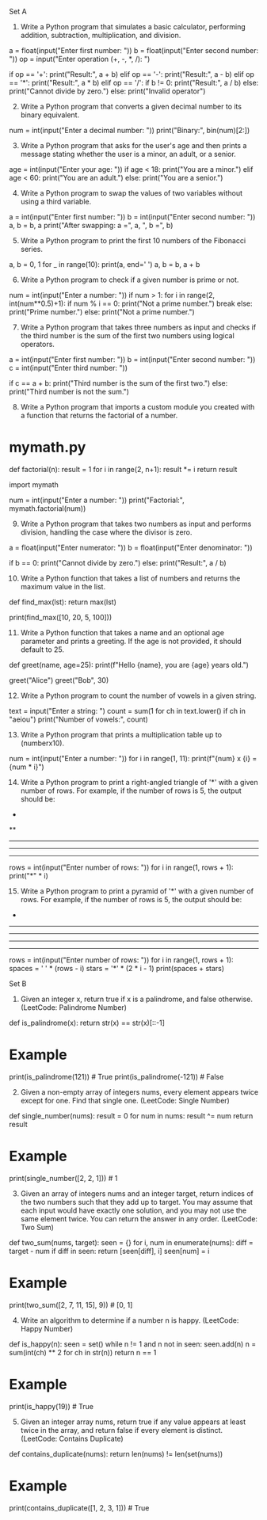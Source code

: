 Set A 

1) Write a Python program that simulates a basic calculator, performing addition, subtraction, 
multiplication, and division.
 
a = float(input("Enter first number: "))
b = float(input("Enter second number: "))
op = input("Enter operation (+, -, *, /): ")

if op == '+':
    print("Result:", a + b)
elif op == '-':
    print("Result:", a - b)
elif op == '*':
    print("Result:", a * b)
elif op == '/':
    if b != 0:
        print("Result:", a / b)
    else:
        print("Cannot divide by zero.")
else:
    print("Invalid operator")



2) Write a Python program that converts a given decimal number to its binary equivalent. 

num = int(input("Enter a decimal number: "))
print("Binary:", bin(num)[2:])



3) Write a Python program that asks for the user's age and then prints a message stating whether 
the user is a minor, an adult, or a senior. 

age = int(input("Enter your age: "))
if age < 18:
    print("You are a minor.")
elif age < 60:
    print("You are an adult.")
else:
    print("You are a senior.")



4) Write a Python program to swap the values of two variables without using a third variable. 

a = int(input("Enter first number: "))
b = int(input("Enter second number: "))
a, b = b, a
print("After swapping: a =", a, ", b =", b)



5) Write a Python program to print the first 10 numbers of the Fibonacci series. 

a, b = 0, 1
for _ in range(10):
    print(a, end=' ')
    a, b = b, a + b


6) Write a Python program to check if a given number is prime or not. 

num = int(input("Enter a number: "))
if num > 1:
    for i in range(2, int(num**0.5)+1):
        if num % i == 0:
            print("Not a prime number.")
            break
    else:
        print("Prime number.")
else:
    print("Not a prime number.")



7) Write a Python program that takes three numbers as input and checks if the third number is the 
sum of the first two numbers using logical operators.

a = int(input("Enter first number: "))
b = int(input("Enter second number: "))
c = int(input("Enter third number: "))

if c == a + b:
    print("Third number is the sum of the first two.")
else:
    print("Third number is not the sum.")


 
8) Write a Python program that imports a custom module you created with a function that returns 
the factorial of a number. 

# mymath.py
def factorial(n):
    result = 1
    for i in range(2, n+1):
        result *= i
    return result


import mymath

num = int(input("Enter a number: "))
print("Factorial:", mymath.factorial(num))



9) Write a Python program that takes two numbers as input and performs division, handling the 
case where the divisor is zero. 

a = float(input("Enter numerator: "))
b = float(input("Enter denominator: "))

if b == 0:
    print("Cannot divide by zero.")
else:
    print("Result:", a / b)




10) Write a Python function that takes a list of numbers and returns the maximum value in the list. 

def find_max(lst):
    return max(lst)

print(find_max([10, 20, 5, 100]))


 
11) Write a Python function that takes a name and an optional age parameter and prints a greeting. 
If the age is not provided, it should default to 25. 

def greet(name, age=25):
    print(f"Hello {name}, you are {age} years old.")

greet("Alice")
greet("Bob", 30)



12) Write a Python program to count the number of vowels in a given string. 

text = input("Enter a string: ")
count = sum(1 for ch in text.lower() if ch in "aeiou")
print("Number of vowels:", count)



13) Write a Python program that prints a multiplication table up to (numberx10). 

num = int(input("Enter a number: "))
for i in range(1, 11):
    print(f"{num} x {i} = {num * i}")



14) Write a Python program to print a right-angled triangle of '*' with a given number of rows. For 
example, if the number of rows is 5, the output should be: 
*  
**  
***  
****  
*****

rows = int(input("Enter number of rows: "))
for i in range(1, rows + 1):
    print("*" * i)


 
15) Write a Python program to print a pyramid of '*' with a given number of rows. For example, if 
the number of rows is 5, the output should be: 
*  
***  
*****  
*******  
********* 

rows = int(input("Enter number of rows: "))
for i in range(1, rows + 1):
    spaces = ' ' * (rows - i)
    stars = '*' * (2 * i - 1)
    print(spaces + stars)



Set B
1) Given an integer x, return true if x is a palindrome, and false otherwise. (LeetCode: Palindrome 
Number) 

def is_palindrome(x):
    return str(x) == str(x)[::-1]

# Example
print(is_palindrome(121))  # True
print(is_palindrome(-121)) # False



2) Given a non-empty array of integers nums, every element appears twice except for one. Find 
that single one. (LeetCode: Single Number) 

def single_number(nums):
    result = 0
    for num in nums:
        result ^= num
    return result

# Example
print(single_number([2, 2, 1]))  # 1



3) Given an array of integers nums and an integer target, return indices of the two numbers such 
that they add up to target. You may assume that each input would have exactly one solution, 
and you may not use the same element twice. You can return the answer in any order. 
(LeetCode: Two Sum) 

def two_sum(nums, target):
    seen = {}
    for i, num in enumerate(nums):
        diff = target - num
        if diff in seen:
            return [seen[diff], i]
        seen[num] = i

# Example
print(two_sum([2, 7, 11, 15], 9))  # [0, 1]



4) Write an algorithm to determine if a number n is happy. (LeetCode: Happy Number) 

def is_happy(n):
    seen = set()
    while n != 1 and n not in seen:
        seen.add(n)
        n = sum(int(ch) ** 2 for ch in str(n))
    return n == 1

# Example
print(is_happy(19))  # True



5) Given an integer array nums, return true if any value appears at least twice in the array, and 
return false if every element is distinct. (LeetCode: Contains Duplicate)

def contains_duplicate(nums):
    return len(nums) != len(set(nums))

# Example
print(contains_duplicate([1, 2, 3, 1]))  # True
